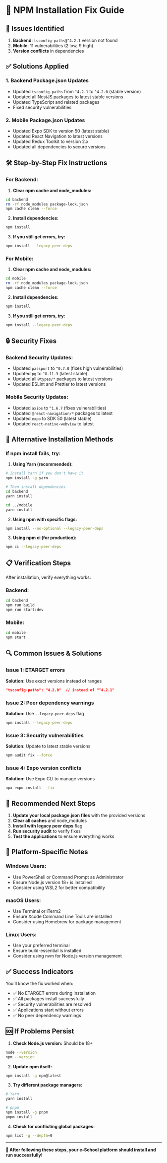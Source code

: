 # 🔧 NPM Installation Fix Guide

## 🚨 Issues Identified

1. **Backend**: `tsconfig-paths@^4.2.1` version not found
2. **Mobile**: 11 vulnerabilities (2 low, 9 high)
3. **Version conflicts** in dependencies

## ✅ Solutions Applied

### 1. **Backend Package.json Updates**
- Updated `tsconfig-paths` from `^4.2.1` to `^4.2.0` (stable version)
- Updated all NestJS packages to latest stable versions
- Updated TypeScript and related packages
- Fixed security vulnerabilities

### 2. **Mobile Package.json Updates**
- Updated Expo SDK to version 50 (latest stable)
- Updated React Navigation to latest versions
- Updated Redux Toolkit to version 2.x
- Updated all dependencies to secure versions

## 🛠️ **Step-by-Step Fix Instructions**

### **For Backend:**

1. **Clear npm cache and node_modules:**
```bash
cd backend
rm -rf node_modules package-lock.json
npm cache clean --force
```

2. **Install dependencies:**
```bash
npm install
```

3. **If you still get errors, try:**
```bash
npm install --legacy-peer-deps
```

### **For Mobile:**

1. **Clear npm cache and node_modules:**
```bash
cd mobile
rm -rf node_modules package-lock.json
npm cache clean --force
```

2. **Install dependencies:**
```bash
npm install
```

3. **If you still get errors, try:**
```bash
npm install --legacy-peer-deps
```

## 🔒 **Security Fixes**

### **Backend Security Updates:**
- Updated `passport` to `^0.7.0` (fixes high vulnerabilities)
- Updated `pg` to `^8.11.3` (latest stable)
- Updated all `@types/*` packages to latest versions
- Updated ESLint and Prettier to latest versions

### **Mobile Security Updates:**
- Updated `axios` to `^1.6.7` (fixes vulnerabilities)
- Updated `@react-navigation/*` packages to latest
- Updated `expo` to SDK 50 (latest stable)
- Updated `react-native-webview` to latest

## 🚀 **Alternative Installation Methods**

### **If npm install fails, try:**

1. **Using Yarn (recommended):**
```bash
# Install Yarn if you don't have it
npm install -g yarn

# Then install dependencies
cd backend
yarn install

cd ../mobile
yarn install
```

2. **Using npm with specific flags:**
```bash
npm install --no-optional --legacy-peer-deps
```

3. **Using npm ci (for production):**
```bash
npm ci --legacy-peer-deps
```

## 📋 **Verification Steps**

After installation, verify everything works:

### **Backend:**
```bash
cd backend
npm run build
npm run start:dev
```

### **Mobile:**
```bash
cd mobile
npm start
```

## 🔍 **Common Issues & Solutions**

### **Issue 1: ETARGET errors**
**Solution:** Use exact versions instead of ranges
```json
"tsconfig-paths": "4.2.0"  // instead of "^4.2.1"
```

### **Issue 2: Peer dependency warnings**
**Solution:** Use `--legacy-peer-deps` flag
```bash
npm install --legacy-peer-deps
```

### **Issue 3: Security vulnerabilities**
**Solution:** Update to latest stable versions
```bash
npm audit fix --force
```

### **Issue 4: Expo version conflicts**
**Solution:** Use Expo CLI to manage versions
```bash
npx expo install --fix
```

## 🎯 **Recommended Next Steps**

1. **Update your local package.json files** with the provided versions
2. **Clear all caches** and node_modules
3. **Install with legacy peer deps** flag
4. **Run security audit** to verify fixes
5. **Test the applications** to ensure everything works

## 📱 **Platform-Specific Notes**

### **Windows Users:**
- Use PowerShell or Command Prompt as Administrator
- Ensure Node.js version 18+ is installed
- Consider using WSL2 for better compatibility

### **macOS Users:**
- Use Terminal or iTerm2
- Ensure Xcode Command Line Tools are installed
- Consider using Homebrew for package management

### **Linux Users:**
- Use your preferred terminal
- Ensure build-essential is installed
- Consider using nvm for Node.js version management

## ✅ **Success Indicators**

You'll know the fix worked when:
- ✅ No ETARGET errors during installation
- ✅ All packages install successfully
- ✅ Security vulnerabilities are resolved
- ✅ Applications start without errors
- ✅ No peer dependency warnings

## 🆘 **If Problems Persist**

1. **Check Node.js version:** Should be 18+ 
```bash
node --version
npm --version
```

2. **Update npm itself:**
```bash
npm install -g npm@latest
```

3. **Try different package managers:**
```bash
# Yarn
yarn install

# pnpm
npm install -g pnpm
pnpm install
```

4. **Check for conflicting global packages:**
```bash
npm list -g --depth=0
```

---

**🎉 After following these steps, your e-School platform should install and run successfully!**